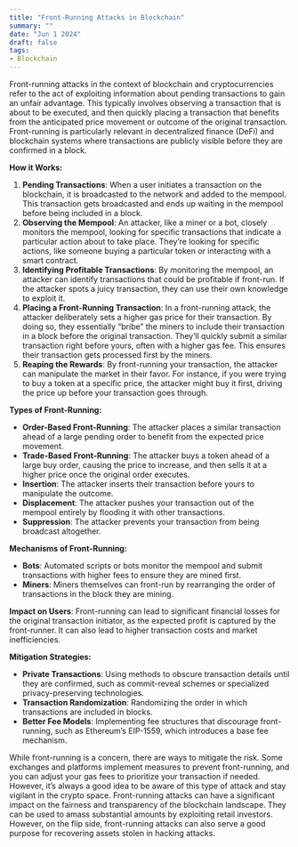 ```yaml
---
title: "Front-Running Attacks in Blockchain"
summary: ""
date: "Jun 1 2024"
draft: false
tags:
- Blockchain
---
```

Front-running attacks in the context of blockchain and cryptocurrencies refer to the act of exploiting information about pending transactions to gain an unfair advantage. This typically involves observing a transaction that is about to be executed, and then quickly placing a transaction that benefits from the anticipated price movement or outcome of the original transaction. Front-running is particularly relevant in decentralized finance (DeFi) and blockchain systems where transactions are publicly visible before they are confirmed in a block.

**How it Works:**

1.  **Pending Transactions**: When a user initiates a transaction on the blockchain, it is broadcasted to the network and added to the mempool. This transaction gets broadcasted and ends up waiting in the mempool before being included in a block.
2.  **Observing the Mempool**: An attacker, like a miner or a bot, closely monitors the mempool, looking for specific transactions that indicate a particular action about to take place. They’re looking for specific actions, like someone buying a particular token or interacting with a smart contract.
3.  **Identifying Profitable Transactions**: By monitoring the mempool, an attacker can identify transactions that could be profitable if front-run. If the attacker spots a juicy transaction, they can use their own knowledge to exploit it.
4.  **Placing a Front-Running Transaction**: In a front-running attack, the attacker deliberately sets a higher gas price for their transaction. By doing so, they essentially “bribe” the miners to include their transaction in a block before the original transaction. They’ll quickly submit a similar transaction right before yours, often with a higher gas fee. This ensures their transaction gets processed first by the miners.
5.  **Reaping the Rewards**: By front-running your transaction, the attacker can manipulate the market in their favor. For instance, if you were trying to buy a token at a specific price, the attacker might buy it first, driving the price up before your transaction goes through.


**Types of Front-Running:**

*   **Order-Based Front-Running**: The attacker places a similar transaction ahead of a large pending order to benefit from the expected price movement.
*   **Trade-Based Front-Running**: The attacker buys a token ahead of a large buy order, causing the price to increase, and then sells it at a higher price once the original order executes.
*   **Insertion**: The attacker inserts their transaction before yours to manipulate the outcome.
*   **Displacement**: The attacker pushes your transaction out of the mempool entirely by flooding it with other transactions.
*   **Suppression**: The attacker prevents your transaction from being broadcast altogether.


**Mechanisms of Front-Running:**

*   **Bots**: Automated scripts or bots monitor the mempool and submit transactions with higher fees to ensure they are mined first.
*   **Miners**: Miners themselves can front-run by rearranging the order of transactions in the block they are mining.


**Impact on Users**: Front-running can lead to significant financial losses for the original transaction initiator, as the expected profit is captured by the front-runner. It can also lead to higher transaction costs and market inefficiencies.

**Mitigation Strategies:**

*   **Private Transactions**: Using methods to obscure transaction details until they are confirmed, such as commit-reveal schemes or specialized privacy-preserving technologies.
*   **Transaction Randomization**: Randomizing the order in which transactions are included in blocks.
*   **Better Fee Models**: Implementing fee structures that discourage front-running, such as Ethereum’s EIP-1559, which introduces a base fee mechanism.


While front-running is a concern, there are ways to mitigate the risk. Some exchanges and platforms implement measures to prevent front-running, and you can adjust your gas fees to prioritize your transaction if needed. However, it’s always a good idea to be aware of this type of attack and stay vigilant in the crypto space. Front-running attacks can have a significant impact on the fairness and transparency of the blockchain landscape. They can be used to amass substantial amounts by exploiting retail investors. However, on the flip side, front-running attacks can also serve a good purpose for recovering assets stolen in hacking attacks.